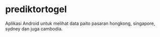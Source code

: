# prediktortogel
Aplikasi Android untuk melihat data paito pasaran hongkong, singapore, sydney dan juga cambodia.
